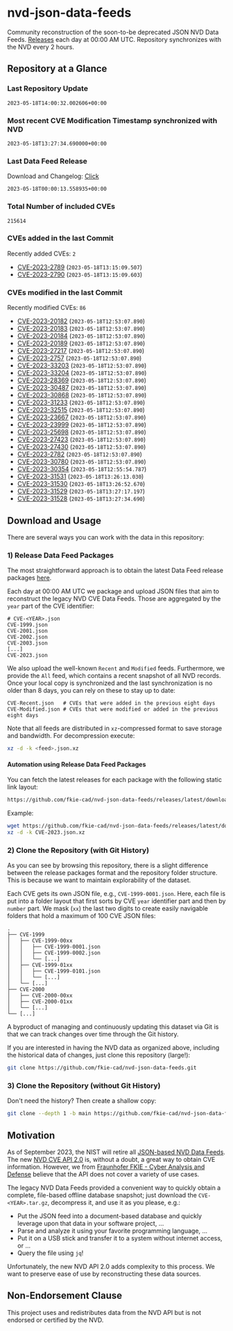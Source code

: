 # nvd-json-data-feeds

Community reconstruction of the soon-to-be deprecated JSON NVD Data Feeds. 
[Releases](https://github.com/fkie-cad/nvd-json-data-feeds/releases/latest) each day at 00:00 AM UTC.
Repository synchronizes with the NVD every 2 hours.

## Repository at a Glance

### Last Repository Update

```plain
2023-05-18T14:00:32.002606+00:00
```

### Most recent CVE Modification Timestamp synchronized with NVD

```plain
2023-05-18T13:27:34.690000+00:00
```

### Last Data Feed Release

Download and Changelog: [Click](https://github.com/fkie-cad/nvd-json-data-feeds/releases/latest)

```plain
2023-05-18T00:00:13.558935+00:00
```

### Total Number of included CVEs

```plain
215614
```

### CVEs added in the last Commit

Recently added CVEs: `2`

* [CVE-2023-2789](CVE-2023/CVE-2023-27xx/CVE-2023-2789.json) (`2023-05-18T13:15:09.507`)
* [CVE-2023-2790](CVE-2023/CVE-2023-27xx/CVE-2023-2790.json) (`2023-05-18T13:15:09.603`)


### CVEs modified in the last Commit

Recently modified CVEs: `86`

* [CVE-2023-20182](CVE-2023/CVE-2023-201xx/CVE-2023-20182.json) (`2023-05-18T12:53:07.890`)
* [CVE-2023-20183](CVE-2023/CVE-2023-201xx/CVE-2023-20183.json) (`2023-05-18T12:53:07.890`)
* [CVE-2023-20184](CVE-2023/CVE-2023-201xx/CVE-2023-20184.json) (`2023-05-18T12:53:07.890`)
* [CVE-2023-20189](CVE-2023/CVE-2023-201xx/CVE-2023-20189.json) (`2023-05-18T12:53:07.890`)
* [CVE-2023-27217](CVE-2023/CVE-2023-272xx/CVE-2023-27217.json) (`2023-05-18T12:53:07.890`)
* [CVE-2023-2757](CVE-2023/CVE-2023-27xx/CVE-2023-2757.json) (`2023-05-18T12:53:07.890`)
* [CVE-2023-33203](CVE-2023/CVE-2023-332xx/CVE-2023-33203.json) (`2023-05-18T12:53:07.890`)
* [CVE-2023-33204](CVE-2023/CVE-2023-332xx/CVE-2023-33204.json) (`2023-05-18T12:53:07.890`)
* [CVE-2023-28369](CVE-2023/CVE-2023-283xx/CVE-2023-28369.json) (`2023-05-18T12:53:07.890`)
* [CVE-2023-30487](CVE-2023/CVE-2023-304xx/CVE-2023-30487.json) (`2023-05-18T12:53:07.890`)
* [CVE-2023-30868](CVE-2023/CVE-2023-308xx/CVE-2023-30868.json) (`2023-05-18T12:53:07.890`)
* [CVE-2023-31233](CVE-2023/CVE-2023-312xx/CVE-2023-31233.json) (`2023-05-18T12:53:07.890`)
* [CVE-2023-32515](CVE-2023/CVE-2023-325xx/CVE-2023-32515.json) (`2023-05-18T12:53:07.890`)
* [CVE-2023-23667](CVE-2023/CVE-2023-236xx/CVE-2023-23667.json) (`2023-05-18T12:53:07.890`)
* [CVE-2023-23999](CVE-2023/CVE-2023-239xx/CVE-2023-23999.json) (`2023-05-18T12:53:07.890`)
* [CVE-2023-25698](CVE-2023/CVE-2023-256xx/CVE-2023-25698.json) (`2023-05-18T12:53:07.890`)
* [CVE-2023-27423](CVE-2023/CVE-2023-274xx/CVE-2023-27423.json) (`2023-05-18T12:53:07.890`)
* [CVE-2023-27430](CVE-2023/CVE-2023-274xx/CVE-2023-27430.json) (`2023-05-18T12:53:07.890`)
* [CVE-2023-2782](CVE-2023/CVE-2023-27xx/CVE-2023-2782.json) (`2023-05-18T12:53:07.890`)
* [CVE-2023-30780](CVE-2023/CVE-2023-307xx/CVE-2023-30780.json) (`2023-05-18T12:53:07.890`)
* [CVE-2023-30354](CVE-2023/CVE-2023-303xx/CVE-2023-30354.json) (`2023-05-18T12:55:54.787`)
* [CVE-2023-31531](CVE-2023/CVE-2023-315xx/CVE-2023-31531.json) (`2023-05-18T13:26:13.030`)
* [CVE-2023-31530](CVE-2023/CVE-2023-315xx/CVE-2023-31530.json) (`2023-05-18T13:26:52.670`)
* [CVE-2023-31529](CVE-2023/CVE-2023-315xx/CVE-2023-31529.json) (`2023-05-18T13:27:17.197`)
* [CVE-2023-31528](CVE-2023/CVE-2023-315xx/CVE-2023-31528.json) (`2023-05-18T13:27:34.690`)


## Download and Usage

There are several ways you can work with the data in this repository:

### 1) Release Data Feed Packages

The most straightforward approach is to obtain the latest Data Feed release packages [here](releases/latest).

Each day at 00:00 AM UTC we package and upload JSON files that aim to reconstruct the legacy NVD CVE Data Feeds.
Those are aggregated by the `year` part of the CVE identifier:

```
# CVE-<YEAR>.json
CVE-1999.json
CVE-2001.json
CVE-2002.json
CVE-2003.json
[...]
CVE-2023.json
```

We also upload the well-known `Recent` and `Modified` feeds.
Furthermore, we provide the `All` feed, which contains a recent snapshot of all NVD records.
Once your local copy is synchronized and the last synchronization is no older than 8 days, you can rely on these to stay up to date:

```plain
CVE-Recent.json   # CVEs that were added in the previous eight days
CVE-Modified.json # CVEs that were modified or added in the previous eight days
```

Note that all feeds are distributed in `xz`-compressed format to save storage and bandwidth.
For decompression execute:

```sh
xz -d -k <feed>.json.xz
```


#### Automation using Release Data Feed Packages

You can fetch the latest releases for each package with the following static link layout:

```sh
https://github.com/fkie-cad/nvd-json-data-feeds/releases/latest/download/CVE-<YEAR>.json.xz
```

Example:

```sh
wget https://github.com/fkie-cad/nvd-json-data-feeds/releases/latest/download/CVE-2023.json.xz
xz -d -k CVE-2023.json.xz
```

### 2) Clone the Repository (with Git History)

As you can see by browsing this repository, there is a slight difference between the release packages format and the repository folder structure.
This is because we want to maintain explorability of the dataset.

Each CVE gets its own JSON file, e.g., `CVE-1999-0001.json`.
Here, each file is put into a folder layout that first sorts by CVE `year` identifier part and then by `number` part.
We mask (`xx`) the last two digits to create easily navigable folders that hold a maximum of 100 CVE JSON files:

```plain
.
├── CVE-1999
│   ├── CVE-1999-00xx
│   │   ├── CVE-1999-0001.json
│   │   ├── CVE-1999-0002.json
│   │   └── [...]
│   ├── CVE-1999-01xx
│   │   ├── CVE-1999-0101.json
│   │   └── [...]
│   └── [...]
├── CVE-2000
│   ├── CVE-2000-00xx
│   ├── CVE-2000-01xx
│   └── [...]
└── [...]
```

A byproduct of managing and continuously updating this dataset via Git is that we can track changes over time through the Git history.

If you are interested in having the NVD data as organized above, including the historical data of changes, just clone this repository (large!):

```sh
git clone https://github.com/fkie-cad/nvd-json-data-feeds.git
```

### 3) Clone the Repository (without Git History)

Don't need the history? Then create a shallow copy:

```sh
git clone --depth 1 -b main https://github.com/fkie-cad/nvd-json-data-feeds.git
```

## Motivation

As of September 2023, the NIST will retire all [JSON-based NVD Data Feeds](https://nvd.nist.gov/vuln/data-feeds#divRetirementBanner-1).
The new [NVD CVE API 2.0](https://nvd.nist.gov/developers/vulnerabilities) is, without a doubt, a great way to obtain CVE information.
However, we from [Fraunhofer FKIE - Cyber Analysis and Defense](https://www.fkie.fraunhofer.de/en/departments/cad.html) believe that the API does not cover a variety of use cases.

The legacy NVD Data Feeds provided a convenient way to quickly obtain a complete, file-based offline database snapshot; just download the `CVE-<YEAR>.tar.gz`, decompress it, and use it as you please, e.g.:

* Put the JSON feed into a document-based database and quickly leverage upon that data in your software project, ...
* Parse and analyze it using your favorite programming language, ...
* Put it on a USB stick and transfer it to a system without internet access, or ...
* Query the file using `jq`!

Unfortunately, the new NVD API 2.0 adds complexity to this process.
We want to preserve ease of use by reconstructing these data sources.

## Non-Endorsement Clause

This project uses and redistributes data from the NVD API but is not endorsed or certified by the NVD.